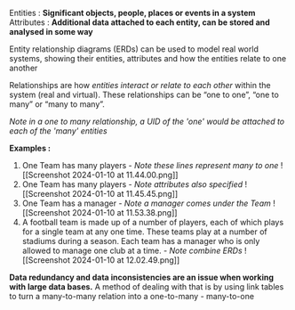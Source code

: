Entities : **Significant objects, people, places or events in a system** 
Attributes : **Additional data attached to each entity,  can be stored and analysed in some way**

Entity relationship diagrams (ERDs) can be used to model real world systems, showing their entities, attributes and how the entities relate to one another

Relationships are how *entities interact or relate to each other* within the system (real and virtual). These relationships can be “one to one”, “one to many” or “many to many”.

*Note in a one to many relationship, a UID of the 'one' would be attached to each of the 'many' entities*

**Examples :**
1. One Team has many players - *Note these lines represent many to one*
	![[Screenshot 2024-01-10 at 11.44.00.png]]
2. One Team has many players - *Note attributes also specified*
	![[Screenshot 2024-01-10 at 11.45.45.png]]
3. One Team has a manager - *Note a manager comes under the Team*
	![[Screenshot 2024-01-10 at 11.53.38.png]]
4. A football team is made up of a number of players, each of which plays for a single team at any one time. These teams play at a number of stadiums during a season. Each team has a manager who is only allowed to manage one club at a time. - *Note combine ERDs*
	![[Screenshot 2024-01-10 at 12.02.49.png]]

**Data redundancy and data inconsistencies are an issue when working with large data bases.**
A method of dealing with that is by using link tables to turn a many-to-many relation into a one-to-many - many-to-one